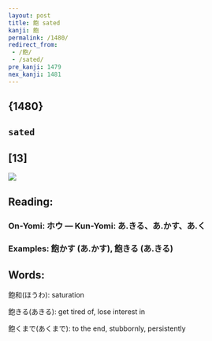 ```yaml
---
layout: post
title: 飽 sated
kanji: 飽
permalink: /1480/
redirect_from:
 - /飽/
 - /sated/
pre_kanji: 1479
nex_kanji: 1481
---
```


## {1480}

## `sated`

## [13]

<div class="stroke"><img src="E9A3BD.png" /></div>

## Reading:

### On-Yomi: ホウ &mdash; Kun-Yomi: あ.きる、あ.かす、あ.く

### Examples: 飽かす (あ.かす), 飽きる (あ.きる)

## Words:

飽和(ほうわ): saturation

飽きる(あきる): get tired of, lose interest in

飽くまで(あくまで): to the end, stubbornly, persistently
